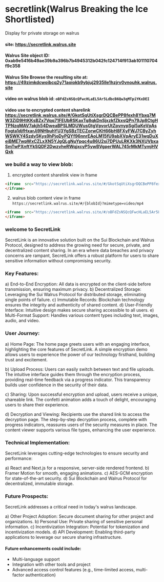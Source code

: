 # secretlink(Walrus Breaking the Ice Shortlisted)
Display for private storage on walrus

#### site: https://secretlink.walrus.site
#### Walrus Site object ID: 0xab9e5416b49ae39b9a396b7b4945312b042fc124714f913ab101110704f9c358
#### Walrus Site Browse the resulting site at: https://49zimkdcwoibcq2y71aoiokb9ybjuj2935lle1hzjrv0vnouhk.walrus.site
#### video on walrus blob id: `oBFdZsNSQcQFwcHLaEL5Ar5LdbcB6Qw3qMTpiYKxDEI`
#### video use to encrypted content sharelink https://secretlink.walrus.site/#/GkotSqUtiXsgrDQCBePP8fexh8Ybxq7MW3ZiD9HtKKsBZx7Vqq71FEUbRSKaxTq8qkDnSjxzkfZkxsQPn79Jp8CtgHTPNzqMAV7akjh54DweaBPSLMDUWusGtgVpvorUtZpvnypSgi5aKeVpAsFogta1djfHxarJj9NHbuhYU3YgSBzTECZorwCKH66bH8FXyFWJ7CByZyhWSWKY4Szdv5Kys9hPjoDyPQYf96nnrEAoLM15fU9abXVpAryE31wqDuXeiBME7wpWxCZLxXN5YJgQLgNuYpqc4u86U2si7DPUuLRKXk3NXUVbxaSmTwPXnftYkSQDF2DwzvheRWqjxcyP5ywBVgperWAL745rMkMTymjHVQxk

### we build a way to view blob:

1) encrypted content sharelink view in frame
```html
<iframe  src="https://secretlink.walrus.site/#/GkotSqUtiXsgrDQCBePP8fexh8Ybxq7MW3ZiD9HtKKsBZx7Vqq71FEUbRSKaxTq8qkDnSjxzkfZkxsQPn79Jp8CtgHTPNzqMAV7akjh54DweaBPSLMDUWusGtgVpvorUtZpvnypSgi5aKeVpAsFogta1djfHxarJj9NHbuhYU3YgSBzTECZorwCKH66bH8FXyFWJ7CByZyhWSWKY4Szdv5Kys9hPjoDyPQYf96nnrEAoLM15fU9abXVpAryE31wqDuXeiBME7wpWxCZLxXN5YJgQLgNuYpqc4u86U2si7DPUuLRKXk3NXUVbxaSmTwPXnftYkSQDF2DwzvheRWqjxcyP5ywBVgperWAL745rMkMTymjHVQxk">
</iframe>
```

2) walrus blob content view in frame
`https://secretlink.walrus.site/#/{blobId}?mimetype=video/mp4`
```html
<iframe  src="https://secretlink.walrus.site/#/oBFdZsNSQcQFwcHLaEL5Ar5LdbcB6Qw3qMTpiYKxDEI?mimetype=video/mp4">
</iframe>
```


### welcome to SecretLink

SecretLink is an innovative solution built on the Sui Blockchain and Walrus Protocol, designed to address the growing need for secure, private, and decentralized content sharing. In an era where data breaches and privacy concerns are rampant, SecretLink offers a robust platform for users to share sensitive information without compromising security.

### Key Features:


a) End-to-End Encryption: All data is encrypted on the client-side before transmission, ensuring maximum privacy.
b) Decentralized Storage: Leveraging the Sui Walrus Protocol for distributed storage, eliminating single points of failure.
c) Immutable Records: Blockchain technology ensures the integrity and authenticity of shared content.
d) User-Friendly Interface: Intuitive design makes secure sharing accessible to all users.
e) Multi-Format Support: Handles various content types including text, images, audio, and video.

### User Journey:

a) Home Page:
The home page greets users with an engaging interface, highlighting the core features of SecretLink. A simple encryption demo allows users to experience the power of our technology firsthand, building trust and excitement.

b) Upload Process:
Users can easily switch between text and file uploads. The intuitive interface guides them through the encryption process, providing real-time feedback via a progress indicator. This transparency builds user confidence in the security of their data.

c) Sharing:
Upon successful encryption and upload, users receive a unique, shareable link. The confetti animation adds a touch of delight, encouraging users to share their experience.

d) Decryption and Viewing:
Recipients use the shared link to access the decryption page. The step-by-step decryption process, complete with progress indicators, reassures users of the security measures in place. The content viewer supports various file types, enhancing the user experience.

### Technical Implementation:


SecretLink leverages cutting-edge technologies to ensure security and performance:

a) React and Next.js for a responsive, server-side rendered frontend.
b) Framer Motion for smooth, engaging animations.
c) AES-GCM encryption for state-of-the-art security.
d) Sui Blockchain and Walrus Protocol for decentralized, immutable storage.

### Future Prospects:


SecretLink addresses a critical need in today's walrus landscape. 

a) Other Project Adoption: Secure document sharing for other project and organizations.
b) Personal Use: Private sharing of sensitive personal information.
c) Incentivization Integration: Potential for tokenization and incentivization models.
d) API Development: Enabling third-party applications to leverage our secure sharing infrastructure.

#### Future enhancements could include:

- Multi-language support
- Integration with other tools and project
- Advanced access control features (e.g., time-limited access, multi-factor authentication)
